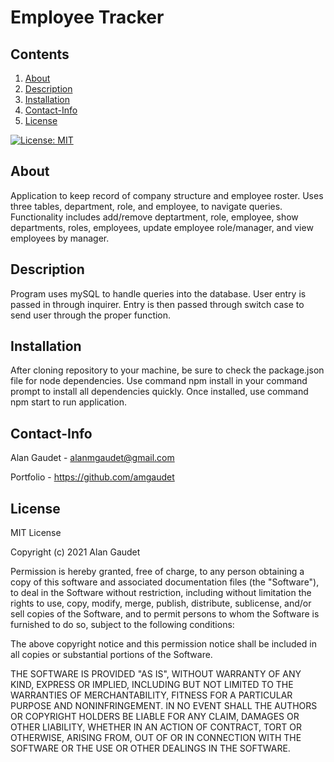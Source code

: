 # Employee Tracker

## Contents
1. [About](#About)
2. [Description](#Description)
3. [Installation](#Installation)
4. [Contact-Info](#Contact-Info)
5. [License](#License)

[![License: MIT](https://img.shields.io/badge/License-MIT-yellow.svg)](https://opensource.org/licenses/MIT)

## About
Application to keep record of company structure and employee roster. Uses three tables, department, role, and employee, to navigate queries. Functionality includes add/remove deptartment, role, employee, show departments, roles, employees, update employee role/manager, and view employees by manager.

## Description
Program uses mySQL to handle queries into the database. User entry is passed in through inquirer. Entry is then passed through switch case to send user through the proper function.

## Installation
After cloning repository to your machine, be sure to check the package.json file for node dependencies. Use command npm install in your command prompt to install all dependencies quickly. Once installed, use command npm start to run application.

## Contact-Info
Alan Gaudet - <alanmgaudet@gmail.com>

Portfolio - <https://github.com/amgaudet>

## License
MIT License

Copyright (c) 2021 Alan Gaudet

Permission is hereby granted, free of charge, to any person obtaining a copy
of this software and associated documentation files (the "Software"), to deal
in the Software without restriction, including without limitation the rights
to use, copy, modify, merge, publish, distribute, sublicense, and/or sell
copies of the Software, and to permit persons to whom the Software is
furnished to do so, subject to the following conditions:

The above copyright notice and this permission notice shall be included in all
copies or substantial portions of the Software.

THE SOFTWARE IS PROVIDED "AS IS", WITHOUT WARRANTY OF ANY KIND, EXPRESS OR
IMPLIED, INCLUDING BUT NOT LIMITED TO THE WARRANTIES OF MERCHANTABILITY,
FITNESS FOR A PARTICULAR PURPOSE AND NONINFRINGEMENT. IN NO EVENT SHALL THE
AUTHORS OR COPYRIGHT HOLDERS BE LIABLE FOR ANY CLAIM, DAMAGES OR OTHER
LIABILITY, WHETHER IN AN ACTION OF CONTRACT, TORT OR OTHERWISE, ARISING FROM,
OUT OF OR IN CONNECTION WITH THE SOFTWARE OR THE USE OR OTHER DEALINGS IN THE
SOFTWARE.
